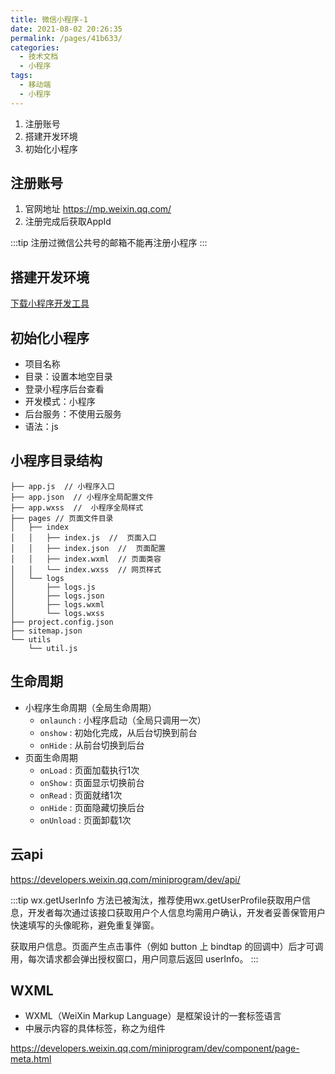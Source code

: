 ```yaml
---
title: 微信小程序-1
date: 2021-08-02 20:26:35
permalink: /pages/41b633/
categories:
  - 技术文档
  - 小程序
tags:
  - 移动端
  - 小程序
---
```


1. 注册账号
2. 搭建开发环境
3. 初始化小程序

<!-- more -->

## 注册账号

1. 官网地址 https://mp.weixin.qq.com/
2. 注册完成后获取AppId


:::tip
注册过微信公共号的邮箱不能再注册小程序
:::

## 搭建开发环境

[下载小程序开发工具](https://developers.weixin.qq.com/miniprogram/dev/devtools/stable.html)

## 初始化小程序

+ 项目名称
+ 目录：设置本地空目录
+ 登录小程序后台查看
+ 开发模式：小程序
+ 后台服务：不使用云服务
+ 语法：js

## 小程序目录结构

```shell
├── app.js  // 小程序入口
├── app.json  // 小程序全局配置文件
├── app.wxss  //  小程序全局样式
├── pages // 页面文件目录
│   ├── index
│   │   ├── index.js  //  页面入口
│   │   ├── index.json  //  页面配置
│   │   ├── index.wxml  // 页面类容
│   │   └── index.wxss  // 网页样式
│   └── logs
│       ├── logs.js
│       ├── logs.json
│       ├── logs.wxml
│       └── logs.wxss
├── project.config.json
├── sitemap.json
└── utils
    └── util.js
```

## 生命周期
+ 小程序生命周期（全局生命周期）
  - `onlaunch` : 小程序启动（全局只调用一次）
  - `onshow` : 初始化完成，从后台切换到前台
  - `onHide` : 从前台切换到后台
+ 页面生命周期
  - `onLoad` : 页面加载执行1次
  - `onShow` : 页面显示切换前台
  - `onRead` : 页面就绪1次
  - `onHide` : 页面隐藏切换后台
  - `onUnload` : 页面卸载1次

## 云api
https://developers.weixin.qq.com/miniprogram/dev/api/

:::tip
wx.getUserInfo 方法已被淘汰，推荐使用wx.getUserProfile获取用户信息，开发者每次通过该接口获取用户个人信息均需用户确认，开发者妥善保管用户快速填写的头像昵称，避免重复弹窗。

获取用户信息。页面产生点击事件（例如 button 上 bindtap 的回调中）后才可调用，每次请求都会弹出授权窗口，用户同意后返回 userInfo。
:::

## WXML
+ WXML（WeiXin Markup Language）是框架设计的一套标签语言
+ 中展示内容的具体标签，称之为组件

https://developers.weixin.qq.com/miniprogram/dev/component/page-meta.html